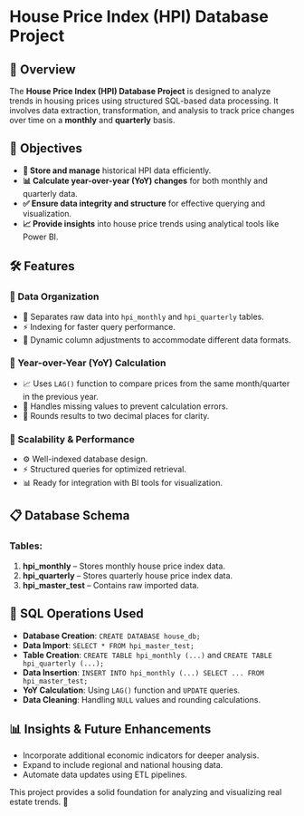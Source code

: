 # House Price Index (HPI) Database Project

## 📌 Overview
The **House Price Index (HPI) Database Project** is designed to analyze trends in housing prices using structured SQL-based data processing. It involves data extraction, transformation, and analysis to track price changes over time on a **monthly** and **quarterly** basis.

## 🎯 Objectives
- **📂 Store and manage** historical HPI data efficiently.
- **📊 Calculate year-over-year (YoY) changes** for both monthly and quarterly data.
- **✅ Ensure data integrity and structure** for effective querying and visualization.
- **📈 Provide insights** into house price trends using analytical tools like Power BI.

## 🛠️ Features
### 🔹 Data Organization
- 📌 Separates raw data into `hpi_monthly` and `hpi_quarterly` tables.
- ⚡ Indexing for faster query performance.
- 🔄 Dynamic column adjustments to accommodate different data formats.

### 🔹 Year-over-Year (YoY) Calculation
- 📈 Uses `LAG()` function to compare prices from the same month/quarter in the previous year.
- 🚀 Handles missing values to prevent calculation errors.
- 🎯 Rounds results to two decimal places for clarity.

### 🔹 Scalability & Performance
- ⚙️ Well-indexed database design.
- ⚡ Structured queries for optimized retrieval.
- 📊 Ready for integration with BI tools for visualization.

## 📋 Database Schema
### Tables:
1. **hpi_monthly** – Stores monthly house price index data.
2. **hpi_quarterly** – Stores quarterly house price index data.
3. **hpi_master_test** – Contains raw imported data.

## 📌 SQL Operations Used
- **Database Creation**: `CREATE DATABASE house_db;`
- **Data Import**: `SELECT * FROM hpi_master_test;`
- **Table Creation**: `CREATE TABLE hpi_monthly (...)` and `CREATE TABLE hpi_quarterly (...);`
- **Data Insertion**: `INSERT INTO hpi_monthly (...) SELECT ... FROM hpi_master_test;`
- **YoY Calculation**: Using `LAG()` function and `UPDATE` queries.
- **Data Cleaning**: Handling `NULL` values and rounding calculations.

## 📊 Insights & Future Enhancements
- Incorporate additional economic indicators for deeper analysis.
- Expand to include regional and national housing data.
- Automate data updates using ETL pipelines.

This project provides a solid foundation for analyzing and visualizing real estate trends. 🚀
